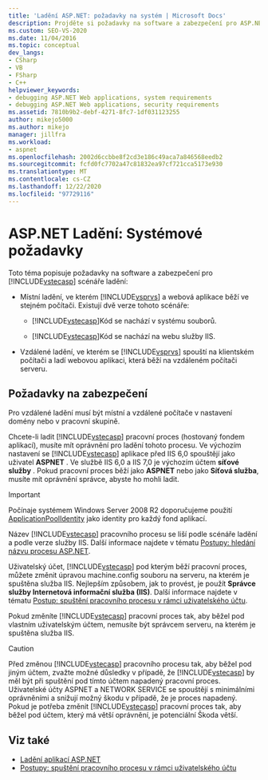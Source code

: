 ```yaml
---
title: 'Ladění ASP.NET: požadavky na systém | Microsoft Docs'
description: Projděte si požadavky na software a zabezpečení pro ASP.NET místní ladění, ve kterém Visual Studio a webová aplikace běží na stejném počítači a vzdálené ladění.
ms.custom: SEO-VS-2020
ms.date: 11/04/2016
ms.topic: conceptual
dev_langs:
- CSharp
- VB
- FSharp
- C++
helpviewer_keywords:
- debugging ASP.NET Web applications, system requirements
- debugging ASP.NET Web applications, security requirements
ms.assetid: 7810b9b2-debf-4271-8fc7-1df031123255
author: mikejo5000
ms.author: mikejo
manager: jillfra
ms.workload:
- aspnet
ms.openlocfilehash: 2002d6ccbbe8f2cd3e186c49aca7a846568eedb2
ms.sourcegitcommit: fcfd0fc7702a47c81832ea97cf721cca5173e930
ms.translationtype: MT
ms.contentlocale: cs-CZ
ms.lasthandoff: 12/22/2020
ms.locfileid: "97729116"
---
```

# <a name="aspnet-debugging-system-requirements"></a>ASP.NET Ladění: Systémové požadavky
Toto téma popisuje požadavky na software a zabezpečení pro [!INCLUDE[vstecasp](../code-quality/includes/vstecasp_md.md)] scénáře ladění:

- Místní ladění, ve kterém [!INCLUDE[vsprvs](../code-quality/includes/vsprvs_md.md)] a webová aplikace běží ve stejném počítači. Existují dvě verze tohoto scénáře:

  - [!INCLUDE[vstecasp](../code-quality/includes/vstecasp_md.md)]Kód se nachází v systému souborů.

  - [!INCLUDE[vstecasp](../code-quality/includes/vstecasp_md.md)]Kód se nachází na webu služby IIS.

- Vzdálené ladění, ve kterém se [!INCLUDE[vsprvs](../code-quality/includes/vsprvs_md.md)] spouští na klientském počítači a ladí webovou aplikaci, která běží na vzdáleném počítači serveru.

## <a name="security-requirements"></a>Požadavky na zabezpečení
 Pro vzdálené ladění musí být místní a vzdálené počítače v nastavení domény nebo v pracovní skupině.

 Chcete-li ladit [!INCLUDE[vstecasp](../code-quality/includes/vstecasp_md.md)] pracovní proces (hostovaný fondem aplikací), musíte mít oprávnění pro ladění tohoto procesu. Ve výchozím nastavení se [!INCLUDE[vstecasp](../code-quality/includes/vstecasp_md.md)] aplikace před IIS 6,0 spouštějí jako uživatel **ASPNET** . Ve službě IIS 6,0 a IIS 7,0 je výchozím účtem **síťové služby** . Pokud pracovní proces běží jako **ASPNET** nebo jako **Síťová služba**, musíte mít oprávnění správce, abyste ho mohli ladit.

 > [!IMPORTANT]
 > Počínaje systémem Windows Server 2008 R2 doporučujeme použití [ApplicationPoolIdentity](/iis/manage/configuring-security/application-pool-identities) jako identity pro každý fond aplikací.

 Název [!INCLUDE[vstecasp](../code-quality/includes/vstecasp_md.md)] pracovního procesu se liší podle scénáře ladění a podle verze služby IIS. Další informace najdete v tématu [Postupy: hledání názvu procesu ASP.NET](../debugger/how-to-find-the-name-of-the-aspnet-process.md).

 Uživatelský účet, [!INCLUDE[vstecasp](../code-quality/includes/vstecasp_md.md)] pod kterým běží pracovní proces, můžete změnit úpravou machine.config souboru na serveru, na kterém je spuštěna služba IIS. Nejlepším způsobem, jak to provést, je použít **Správce služby Internetová informační služba (IIS)**. Další informace najdete v tématu [Postup: spuštění pracovního procesu v rámci uživatelského účtu](../debugger/how-to-run-the-worker-process-under-a-user-account.md).

 Pokud změníte [!INCLUDE[vstecasp](../code-quality/includes/vstecasp_md.md)] pracovní proces tak, aby běžel pod vlastním uživatelským účtem, nemusíte být správcem serveru, na kterém je spuštěna služba IIS.

> [!CAUTION]
> Před změnou [!INCLUDE[vstecasp](../code-quality/includes/vstecasp_md.md)] pracovního procesu tak, aby běžel pod jiným účtem, zvažte možné důsledky v případě, že [!INCLUDE[vstecasp](../code-quality/includes/vstecasp_md.md)] by měl být při spuštění pod tímto účtem napadený pracovní proces. Uživatelské účty ASPNET a NETWORK SERVICE se spouštějí s minimálními oprávněními a snižují možný škodu v případě, že je proces napadený. Pokud je potřeba změnit [!INCLUDE[vstecasp](../code-quality/includes/vstecasp_md.md)] pracovní proces tak, aby běžel pod účtem, který má větší oprávnění, je potenciální Škoda větší.

## <a name="see-also"></a>Viz také

- [Ladění aplikací ASP.NET](../debugger/how-to-enable-debugging-for-aspnet-applications.md)
- [Postupy: spuštění pracovního procesu v rámci uživatelského účtu](../debugger/how-to-run-the-worker-process-under-a-user-account.md)